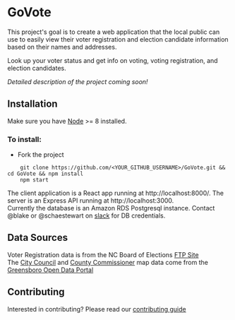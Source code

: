 # GoVote
This project's goal is to create a web application that the local public can use to easily view their voter registration and election candidate information based on their names and addresses.

Look up your voter status and get info on voting, voting registration, and election candidates.

*Detailed description of the project coming soon!*

## Installation
Make sure you have [Node](https://nodejs.org/en/) >= 8 installed.

### To install:

- Fork the project 

````
    git clone https://github.com/<YOUR_GITHUB_USERNAME>/GoVote.git && cd GoVote && npm install
    npm start
````

The client application is a React app running at http://localhost:8000/.
The server is an Express API running at http://localhost:3000.  
Currently the database is an Amazon RDS Postgresql instance. Contact @blake or @schaestewart on [slack](http://slack.codeforgreensboro.org/) for DB credentials.

## Data Sources

Voter Registration data is from the NC Board of Elections [FTP Site](https://dl.ncsbe.gov/)  
The [City Council](http://data-greensboro.opendata.arcgis.com/datasets/829c58aaaf0c4bf0b59f93bfe3cb4c13_3) 
and [County Commissioner](http://data-greensboro.opendata.arcgis.com/datasets/1b60f15bb4dc4d8f96bd4831a8fbf063_5) map data come from the [Greensboro Open Data Portal](http://data-greensboro.opendata.arcgis.com/)

## Contributing
Interested in contributing? Please read our [contributing guide](./.github/CONTRIBUTING.md)